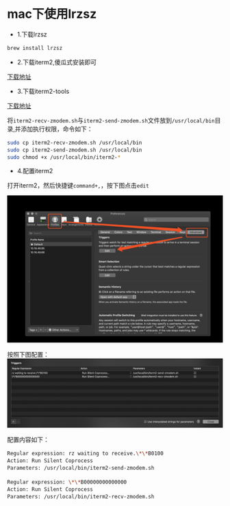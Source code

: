 mac下使用lrzsz
=============

* 1.下载lrzsz

```bash
brew install lrzsz
```

* 2.下载iterm2,傻瓜式安装即可

[下载地址](https://iterm2.com/)

* 3.下载iterm2-tools

[下载地址](https://github.com/jhq0113/iterm2-tools)

将`iterm2-recv-zmodem.sh`与`iterm2-send-zmodem.sh`文件放到`/usr/local/bin`目录,并添加执行权限，命令如下：

```bash
sudo cp iterm2-recv-zmodem.sh /usr/local/bin
sudo cp iterm2-send-zmodem.sh /usr/local/bin
sudo chmod +x /usr/local/bin/iterm2-*
```

* 4.配置iterm2

打开iterm2，然后快捷键`command+,`，按下图点击`edit`

![image](https://github.com/jhq0113/iterm2-tools/raw/master/iterm2.png?raw=true)

按照下图配置：
![image](https://github.com/jhq0113/iterm2-tools/raw/master/rzsz.png?raw=true)

配置内容如下：
```bash
Regular expression: rz waiting to receive.\*\*B0100
Action: Run Silent Coprocess
Parameters: /usr/local/bin/iterm2-send-zmodem.sh

Regular expression: \*\*B00000000000000
Action: Run Silent Coprocess
Parameters: /usr/local/bin/iterm2-recv-zmodem.sh
```

